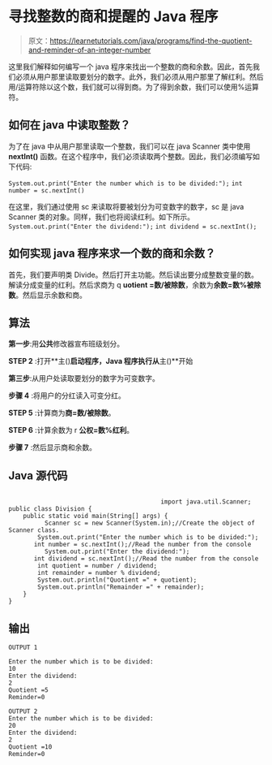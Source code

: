 # 寻找整数的商和提醒的 Java 程序

> 原文：<https://learnetutorials.com/java/programs/find-the-quotient-and-reminder-of-an-integer-number>

这里我们解释如何编写一个 java 程序来找出一个整数的商和余数。因此，首先我们必须从用户那里读取要划分的数字。此外，我们必须从用户那里了解红利。然后用/运算符除以这个数，我们就可以得到商。为了得到余数，我们可以使用%运算符。

## 如何在 java 中读取整数？

为了在 java 中从用户那里读取一个整数，我们可以在 java Scanner 类中使用 **nextInt()** 函数。在这个程序中，我们必须读取两个整数。因此，我们必须编写如下代码:

`System.out.print("Enter the number which is to be divided:");`
`int number = sc.nextInt()`

在这里，我们通过使用 sc 来读取将要被划分为可变数字的数字，sc 是 java Scanner 类的对象。同样，我们也将阅读红利。如下所示。
`System.out.print("Enter the dividend:");`
`int dividend = sc.nextInt();`

## 如何实现 java 程序来求一个数的商和余数？

首先，我们要声明类 Divide。然后打开主功能。然后读出要分成整数变量的数。解读分成变量的红利。然后求商为 q **uotient =数/被除数**，余数为**余数=数%被除数**。然后显示余数和商。

## 算法

**第一步**:用**公共**修改器宣布班级划分。

**STEP 2** :打开**主()**启动程序，Java 程序执行从**主()**开始

**第三步**:从用户处读取要划分的数字为可变数字。

**步骤 4** :将用户的分红读入可变分红。

**STEP 5** :计算商为**商=数/被除数**。

**STEP 6** :计算余数为 r **公权=数%红利**。

**步骤 7** :然后显示商和余数。

## Java 源代码

```

                                          import java.util.Scanner;   
public class Division {
    public static void main(String[] args) {
          Scanner sc = new Scanner(System.in);//Create the object of Scanner class.
        System.out.print("Enter the number which is to be divided:");
       int number = sc.nextInt();//Read the number from the console
          System.out.print("Enter the dividend:");
       int dividend = sc.nextInt();//Read the number from the console
        int quotient = number / dividend;
        int remainder = number % dividend;
        System.out.println("Quotient =" + quotient);
        System.out.println("Remainder =" + remainder);
    }
}

```

## 输出

```
OUTPUT 1

Enter the number which is to be divided:
10
Enter the dividend:
2
Quotient =5
Reminder=0

OUTPUT 2
Enter the number which is to be divided:
20
Enter the dividend:
2
Quotient =10
Reminder=0
```